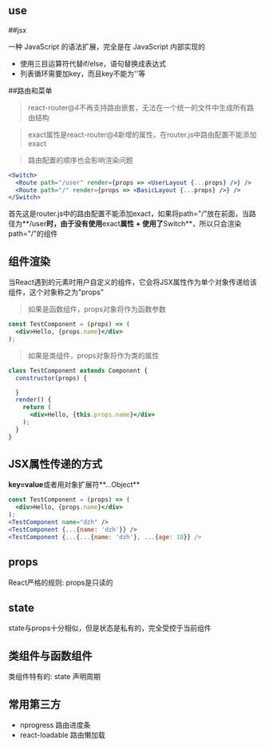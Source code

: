 ## use

##jsx

一种 JavaScript 的语法扩展，完全是在 JavaScript 内部实现的

- 使用三目运算符代替if/else，语句替换成表达式
- 列表循环需要加key，而且key不能为''等

##路由和菜单

> react-router@4不再支持路由嵌套，无法在一个统一的文件中生成所有路由结构

> exact属性是react-router@4新增的属性，在router.js中路由配置不能添加exact

> 路由配置的顺序也会影响渲染问题

```jsx
<Switch>
  <Route path="/user" render={props => <UserLayout {...props} />} />
  <Route path="/" render={props => <BasicLayout {...props} />} />
</Switch>
```

首先这是router.js中的路由配置不能添加exact，如果将path="/"放在前面，当路径为**/user**时，由于没有使用**exact**属性 + 使用了**Switch**，所以只会渲染path="/"的组件

## 组件渲染

当React遇到的元素时用户自定义的组件，它会将JSX属性作为单个对象传递给该组件，这个对象称之为"props"

> 如果是函数组件，props对象将作为函数参数
```jsx
const TestComponent = (props) => (
  <div>Hello, {props.name}</div>
);
```

> 如果是类组件，props对象将作为类的属性
```jsx
class TestComponent extends Component {
  constructor(props) {

  }
  render() {
    return (
      <div>Hello, {this.props.name}</div>
    );
  }
}
```

## JSX属性传递的方式

**key=value**或者用对象扩展符**...Object**
```jsx
const TestComponent = (props) => (
  <div>Hello, {props.name}</div>
);
<TestComponent name="dzh" />
<TestComponent {...{name: 'dzh'}} />
<TestComponent {...{...{name: 'dzh'}, ...{age: 18}} />
```

## props

React严格的规则: props是只读的

## state

state与props十分相似，但是状态是私有的，完全受控于当前组件

## 类组件与函数组件

类组件特有的: state 声明周期

## 常用第三方

- nprogress 路由进度条
- react-loadable 路由懒加载